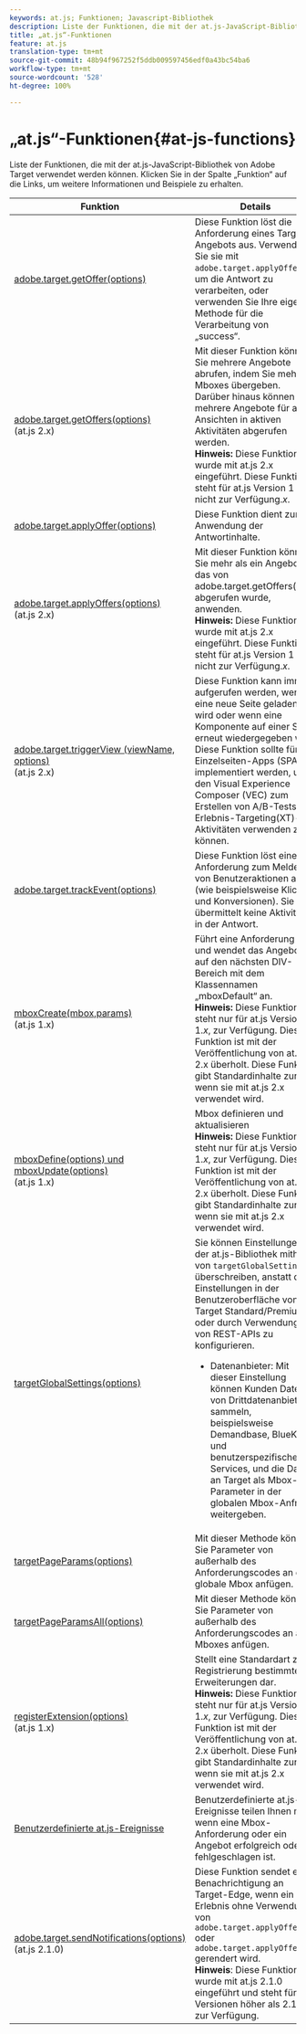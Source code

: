```yaml
---
keywords: at.js; Funktionen; Javascript-Bibliothek
description: Liste der Funktionen, die mit der at.js-JavaScript-Bibliothek in Adobe Target verwendet werden können.
title: „at.js“-Funktionen
feature: at.js
translation-type: tm+mt
source-git-commit: 48b94f967252f5ddb009597456edf0a43bc54ba6
workflow-type: tm+mt
source-wordcount: '528'
ht-degree: 100%

---
```



# „at.js“-Funktionen{#at-js-functions}

Liste der Funktionen, die mit der at.js-JavaScript-Bibliothek von Adobe Target verwendet werden können. Klicken Sie in der Spalte „Funktion“ auf die Links, um weitere Informationen und Beispiele zu erhalten.

| Funktion | Details |
| --- | --- | 
| [adobe.target.getOffer(options)](/help/c-implementing-target/c-implementing-target-for-client-side-web/adobe-target-getoffer.md) | Diese Funktion löst die Anforderung eines Target-Angebots aus. Verwenden Sie sie mit `adobe.target.applyOffer()`, um die Antwort zu verarbeiten, oder verwenden Sie Ihre eigene Methode für die Verarbeitung von „success“. |
| [adobe.target.getOffers(options)](/help/c-implementing-target/c-implementing-target-for-client-side-web/adobe-target-getoffers-atjs-2.md)<br>(at.js 2.x) | Mit dieser Funktion können Sie mehrere Angebote abrufen, indem Sie mehrere Mboxes übergeben. Darüber hinaus können mehrere Angebote für alle Ansichten in aktiven Aktivitäten abgerufen werden.<br>**Hinweis:** Diese Funktion wurde mit at.js 2.x eingeführt. Diese Funktion steht für at.js Version 1 nicht zur Verfügung.*x*. |
| [adobe.target.applyOffer(options)](/help/c-implementing-target/c-implementing-target-for-client-side-web/adobe-target-applyoffer.md) | Diese Funktion dient zur Anwendung der Antwortinhalte. |
| [adobe.target.applyOffers(options)](/help/c-implementing-target/c-implementing-target-for-client-side-web/adobe-target-applyoffers-atjs-2.md)<br>(at.js 2.x) | Mit dieser Funktion können Sie mehr als ein Angebot, das von adobe.target.getOffers() abgerufen wurde, anwenden.<br>**Hinweis:** Diese Funktion wurde mit at.js 2.x eingeführt. Diese Funktion steht für at.js Version 1 nicht zur Verfügung.*x*. |
| [adobe.target.triggerView (viewName, options)](/help/c-implementing-target/c-implementing-target-for-client-side-web/adobe-target-triggerview-atjs-2.md)<br>(at.js 2.x) | Diese Funktion kann immer aufgerufen werden, wenn eine neue Seite geladen wird oder wenn eine Komponente auf einer Seite erneut wiedergegeben wird.<br>Diese Funktion sollte für Einzelseiten-Apps (SPAs) implementiert werden, um den Visual Experience Composer (VEC) zum Erstellen von A/B-Tests und Erlebnis-Targeting(XT)-Aktivitäten verwenden zu können. |
| [adobe.target.trackEvent(options)](/help/c-implementing-target/c-implementing-target-for-client-side-web/adobe-target-trackevent.md) | Diese Funktion löst eine Anforderung zum Melden von Benutzeraktionen aus (wie beispielsweise Klicks und Konversionen). Sie übermittelt keine Aktivitäten in der Antwort. |
| [mboxCreate(mbox,params)](/help/c-implementing-target/c-implementing-target-for-client-side-web/mboxcreate-atjs.md)<br>(at.js 1.x) | Führt eine Anforderung aus und wendet das Angebot auf den nächsten DIV-Bereich mit dem Klassennamen „mboxDefault“ an.<br>**Hinweis:** Diese Funktion steht nur für at.js Version 1.*x*, zur Verfügung. Diese Funktion ist mit der Veröffentlichung von at.js 2.x überholt. Diese Funktion gibt Standardinhalte zurück, wenn sie mit at.js 2.x verwendet wird. |
| [mboxDefine(options) und mboxUpdate(options)](/help/c-implementing-target/c-implementing-target-for-client-side-web/mboxdefine-mboxupdate-atjs-1x.md)<br>(at.js 1.x) | Mbox definieren und aktualisieren <br>**Hinweis:** Diese Funktion steht nur für at.js Version 1.*x*, zur Verfügung. Diese Funktion ist mit der Veröffentlichung von at.js 2.x überholt. Diese Funktion gibt Standardinhalte zurück, wenn sie mit at.js 2.x verwendet wird. |
| [targetGlobalSettings(options)](/help/c-implementing-target/c-implementing-target-for-client-side-web/targetgobalsettings.md) | Sie können Einstellungen in der at.js-Bibliothek mithilfe von `targetGlobalSettings()` überschreiben, anstatt die Einstellungen in der Benutzeroberfläche von Target Standard/Premium oder durch Verwendung von REST-APIs zu konfigurieren.<ul><li>Datenanbieter: Mit dieser Einstellung können Kunden Daten von Drittdatenanbietern sammeln, beispielsweise Demandbase, BlueKai und benutzerspezifischen Services, und die Daten an Target als Mbox-Parameter in der globalen Mbox-Anfrage weitergeben.</li></ul> |
| [targetPageParams(options)](/help/c-implementing-target/c-implementing-target-for-client-side-web/targetpageparams.md) | Mit dieser Methode können Sie Parameter von außerhalb des Anforderungscodes an die globale Mbox anfügen. |
| [targetPageParamsAll(options)](/help/c-implementing-target/c-implementing-target-for-client-side-web/targetpageparamsall.md) | Mit dieser Methode können Sie Parameter von außerhalb des Anforderungscodes an alle Mboxes anfügen. |
| [registerExtension(options)](/help/c-implementing-target/c-implementing-target-for-client-side-web/registerextension-atjs-1x.md)<br>(at.js 1.x) | Stellt eine Standardart zur Registrierung bestimmter Erweiterungen dar.<br>**Hinweis:** Diese Funktion steht nur für at.js Version 1.*x*, zur Verfügung. Diese Funktion ist mit der Veröffentlichung von at.js 2.x überholt. Diese Funktion gibt Standardinhalte zurück, wenn sie mit at.js 2.x verwendet wird. |
| [Benutzerdefinierte at.js-Ereignisse](/help/c-implementing-target/c-implementing-target-for-client-side-web/atjs-custom-events.md) | Benutzerdefinierte at.js-Ereignisse teilen Ihnen mit, wenn eine Mbox-Anforderung oder ein Angebot erfolgreich oder fehlgeschlagen ist. |
| [adobe.target.sendNotifications(options)](/help/c-implementing-target/c-implementing-target-for-client-side-web/adobe.target.sendnotifications-atjs-21.md)<br>(at.js 2.1.0) | Diese Funktion sendet eine Benachrichtigung an Target-Edge, wenn ein Erlebnis ohne Verwendung von `adobe.target.applyOffer()` oder `adobe.target.applyOffers()` gerendert wird.<br>**Hinweis**: Diese Funktion wurde mit at.js 2.1.0 eingeführt und steht für alle Versionen höher als 2.1.0 zur Verfügung. |

